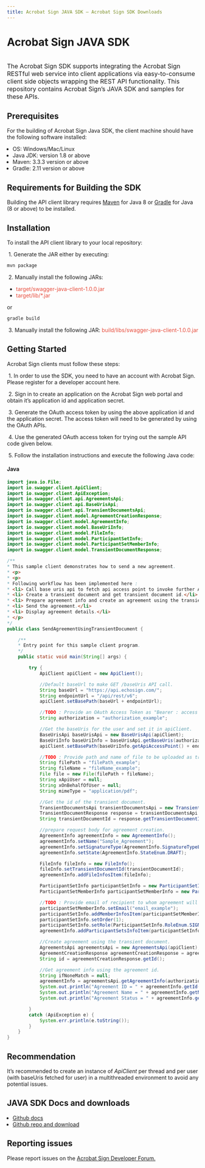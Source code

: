```yaml
---
title: Acrobat Sign JAVA SDK — Acrobat Sign SDK Downloads
---
```


# Acrobat Sign JAVA SDK

<br />
<span style="font-size: 16px">The Acrobat Sign SDK supports integrating the Acrobat Sign RESTful web service into client applications via easy-to-consume client side objects wrapping the REST API functionality. This repository contains Acrobat Sign’s JAVA SDK and samples for these APIs.</span>

## Prerequisites

For the building of Acrobat Sign Java SDK, the client machine should have the following software installed:

<ul style="list-style-type: disc; margin-left: 15px; padding: 0">
    <li>OS: Windows/Mac/Linux</li>
    <li>Java JDK: version 1.8 or above</li>
    <li>Maven: 3.3.3 version or above</li>
    <li>Gradle: 2.11 version or above</li>
</ul>

## Requirements for Building the SDK

Building the API client library requires [Maven](https://maven.apache.org/) for Java 8 or [Gradle](https://gradle.org/) for Java (8 or above) to be installed.

## Installation

To install the API client library to your local repository:

&nbsp;1. Generate the JAR either by executing:

```bash
mvn package
```

&nbsp;2. Manually install the following JARs:

<ul style="list-style-type: disc">
    <li><span style="color: #e74c3c">target/swagger-java-client-1.0.0.jar</span></li>
    <li><span style="color: #e74c3c">target/lib/*.jar</span></li>
</ul>

or

```bash
gradle build
```

&nbsp;3. Manually install the following JAR: <span style="color: #e74c3c">build/libs/swagger-java-client-1.0.0.jar</span>

## Getting Started

Acrobat Sign clients must follow these steps:

&nbsp;1. In order to use the SDK, you need to have an account with Acrobat Sign. Please register for a developer account here.

&nbsp;2. Sign in to create an application on the Acrobat Sign web portal and obtain it’s application id and application secret.

&nbsp;3. Generate the OAuth access token by using the above application id and the application secret. The access token will need to be generated by using the OAuth APIs.

&nbsp;4. Use the generated OAuth access token for trying out the sample API code given below.

&nbsp;5. Follow the installation instructions and execute the following Java code:

<CodeBlock slots="heading, code" repeat="1" languages="JAVA" />

#### Java

```java
import java.io.File;
import io.swagger.client.ApiClient;
import io.swagger.client.ApiException;
import io.swagger.client.api.AgreementsApi;
import io.swagger.client.api.BaseUrisApi;
import io.swagger.client.api.TransientDocumentsApi;
import io.swagger.client.model.AgreementCreationResponse;
import io.swagger.client.model.AgreementInfo;
import io.swagger.client.model.BaseUriInfo;
import io.swagger.client.model.FileInfo;
import io.swagger.client.model.ParticipantSetInfo;
import io.swagger.client.model.ParticipantSetMemberInfo;
import io.swagger.client.model.TransientDocumentResponse;

/**
* This sample client demonstrates how to send a new agreement.
* <p>
* <p>
* Following workflow has been implemented here :
* <li> Call base uris api to fetch api access point to invoke further API calls.</li>
* <li> Create a transient document and get transient document id.</li>
* <li> Prepare agreement info and create an agreement using the transient document.</li>
* <li> Send the agreement.</li>
* <li> Display agreement details.</li>
* </p>
*/
public class SendAgreementUsingTransientDocument {

    /**
    * Entry point for this sample client program.
    */
    public static void main(String[] args) {

        try {
            ApiClient apiClient = new ApiClient();

            //Default baseUrl to make GET /baseUris API call.
            String baseUrl = "https://api.echosign.com/";
            String endpointUrl = "/api/rest/v6";
            apiClient.setBasePath(baseUrl + endpointUrl);

            //TODO : Provide an OAuth Access Token as "Bearer : access token" in authorization
            String authorization = "authorization_example";

            //Get the baseUris for the user and set it in apiClient.
            BaseUrisApi baseUrisApi = new BaseUrisApi(apiClient);
            BaseUriInfo baseUriInfo = baseUrisApi.getBaseUris(authorization);
            apiClient.setBasePath(baseUriInfo.getApiAccessPoint() + endpointUrl);

            //TODO : Provide path and name of file to be uploaded as transient document
            String filePath = "filePath_example";
            String fileName = "fileName_example";
            File file = new File(filePath + fileName);
            String xApiUser = null;
            String xOnBehalfOfUser = null;
            String mimeType = "application/pdf";

            //Get the id of the transient document.
            TransientDocumentsApi transientDocumentsApi = new TransientDocumentsApi(apiClient);
            TransientDocumentResponse response = transientDocumentsApi.createTransientDocument(authorization, file, xApiUser, xOnBehalfOfUser, fileName, mimeType);
            String transientDocumentId = response.getTransientDocumentId();

            //prepare request body for agreement creation.
            AgreementInfo agreementInfo = new AgreementInfo();
            agreementInfo.setName("Sample_Agreement");
            agreementInfo.setSignatureType(AgreementInfo.SignatureTypeEnum.ESIGN);
            agreementInfo.setState(AgreementInfo.StateEnum.DRAFT);

            FileInfo fileInfo = new FileInfo();
            fileInfo.setTransientDocumentId(transientDocumentId);
            agreementInfo.addFileInfosItem(fileInfo);

            ParticipantSetInfo participantSetInfo = new ParticipantSetInfo();
            ParticipantSetMemberInfo participantSetMemberInfo = new ParticipantSetMemberInfo();

            //TODO : Provide email of recipient to whom agreement will be sent
            participantSetMemberInfo.setEmail("email_example");
            participantSetInfo.addMemberInfosItem(participantSetMemberInfo);
            participantSetInfo.setOrder(1);
            participantSetInfo.setRole(ParticipantSetInfo.RoleEnum.SIGNER);
            agreementInfo.addParticipantSetsInfoItem(participantSetInfo);

            //Create agreement using the transient document.
            AgreementsApi agreementsApi = new AgreementsApi(apiClient);
            AgreementCreationResponse agreementCreationResponse = agreementsApi.createAgreement(authorization, agreementInfo, xApiUser, xOnBehalfOfUser);
            String id = agreementCreationResponse.getId();

            //Get agreement info using the agreement id.
            String ifNoneMatch = null;
            agreementInfo = agreementsApi.getAgreementInfo(authorization, id, xApiUser, xOnBehalfOfUser, ifNoneMatch);
            System.out.println("Agreement ID = " + agreementInfo.getId());
            System.out.println("Agreement Name = " + agreementInfo.getName());
            System.out.println("Agreement Status = " + agreementInfo.getStatus());

        }
        catch (ApiException e) {
            System.err.println(e.toString());
        }
    }
}
```

## Recommendation

It’s recommended to create an instance of *ApiClient* per thread and per user (with baseUris fetched for user) in a multithreaded environment to avoid any potential issues.

## JAVA SDK Docs and downloads

<ul style="list-style-type: disc; margin-left: 15px; padding: 0">
    <li><a href="https://github.com/adobe/acrobat-sign/tree/main/sdks/AcrobatSign_JAVA_SDK">Github docs</a></li>
    <li><a href="https://github.com/adobe/acrobat-sign/tree/main">Github repo and download</a></li>
</ul>

## Reporting issues

Please report issues on the [Acrobat Sign Developer Forum.](https://www.adobe.com/go/acrobatsigndevforum)
